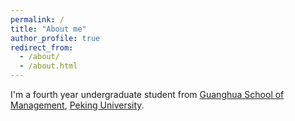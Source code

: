 ```yaml
---
permalink: /
title: "About me"
author_profile: true
redirect_from: 
  - /about/
  - /about.html
---
```


I'm a fourth year undergraduate student from [Guanghua School of Management](https://www.gsm.pku.edu.cn/), [Peking University](https://www.pku.edu.cn/).


